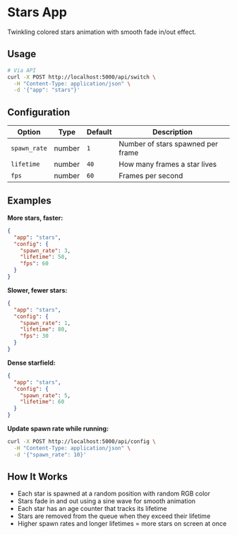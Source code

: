 # Stars App

Twinkling colored stars animation with smooth fade in/out effect.

## Usage

```bash
# Via API
curl -X POST http://localhost:5000/api/switch \
  -H "Content-Type: application/json" \
  -d '{"app": "stars"}'
```

## Configuration

| Option | Type | Default | Description |
|--------|------|---------|-------------|
| `spawn_rate` | number | `1` | Number of stars spawned per frame |
| `lifetime` | number | `40` | How many frames a star lives |
| `fps` | number | `60` | Frames per second |

## Examples

**More stars, faster:**
```json
{
  "app": "stars",
  "config": {
    "spawn_rate": 3,
    "lifetime": 50,
    "fps": 60
  }
}
```

**Slower, fewer stars:**
```json
{
  "app": "stars",
  "config": {
    "spawn_rate": 1,
    "lifetime": 80,
    "fps": 30
  }
}
```

**Dense starfield:**
```json
{
  "app": "stars",
  "config": {
    "spawn_rate": 5,
    "lifetime": 60
  }
}
```

**Update spawn rate while running:**
```bash
curl -X POST http://localhost:5000/api/config \
  -H "Content-Type: application/json" \
  -d '{"spawn_rate": 10}'
```

## How It Works

- Each star is spawned at a random position with random RGB color
- Stars fade in and out using a sine wave for smooth animation
- Each star has an age counter that tracks its lifetime
- Stars are removed from the queue when they exceed their lifetime
- Higher spawn rates and longer lifetimes = more stars on screen at once
